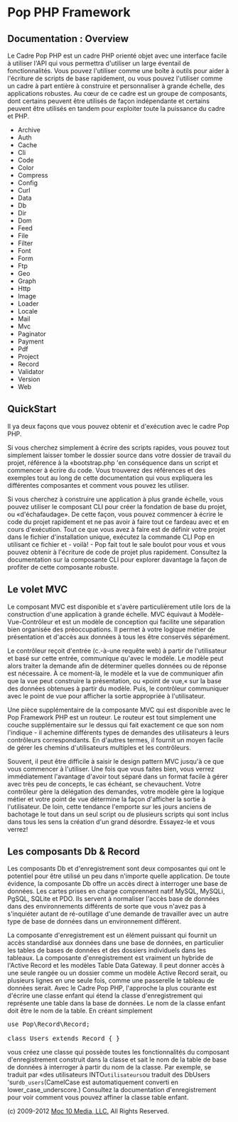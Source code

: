 Pop PHP Framework
=================

Documentation : Overview
------------------------

Le Cadre Pop PHP est un cadre PHP orienté objet avec une interface facile à utiliser l'API qui vous permettra d'utiliser un large éventail de fonctionnalités. Vous pouvez l'utiliser comme une boîte à outils pour aider à l'écriture de scripts de base rapidement, ou vous pouvez l'utiliser comme un cadre à part entière à construire et personnaliser à grande échelle, des applications robustes. Au cœur de ce cadre est un groupe de composants, dont certains peuvent être utilisés de façon indépendante et certains peuvent être utilisés en tandem pour exploiter toute la puissance du cadre et PHP.

* Archive
* Auth
* Cache
* Cli
* Code
* Color
* Compress
* Config
* Curl
* Data
* Db
* Dir
* Dom
* Feed
* File
* Filter
* Font
* Form
* Ftp
* Geo
* Graph
* Http
* Image
* Loader
* Locale
* Mail
* Mvc
* Paginator
* Payment
* Pdf
* Project
* Record
* Validator
* Version
* Web

QuickStart
----------

Il ya deux façons que vous pouvez obtenir et d'exécution avec le cadre Pop PHP.

Si vous cherchez simplement à écrire des scripts rapides, vous pouvez tout simplement laisser tomber le dossier source dans votre dossier de travail du projet, référence à la «bootstrap.php 'en conséquence dans un script et commencer à écrire du code. Vous trouverez des références et des exemples tout au long de cette documentation qui vous expliquera les différentes composantes et comment vous pouvez les utiliser.

Si vous cherchez à construire une application à plus grande échelle, vous pouvez utiliser le composant CLI pour créer la fondation de base du projet, ou «d'échafaudage». De cette façon, vous pouvez commencer à écrire le code du projet rapidement et ne pas avoir à faire tout ce fardeau avec et en cours d'exécution. Tout ce que vous avez à faire est de définir votre projet dans le fichier d'installation unique, exécutez la commande CLI Pop en utilisant ce fichier et - voilà! - Pop fait tout le sale boulot pour vous et vous pouvez obtenir à l'écriture de code de projet plus rapidement. Consultez la documentation sur la composante CLI pour explorer davantage la façon de profiter de cette composante robuste.

Le volet MVC
------------

Le composant MVC est disponible et s'avère particulièrement utile lors de la construction d'une application à grande échelle. MVC équivaut à Modèle-Vue-Contrôleur et est un modèle de conception qui facilite une séparation bien organisée des préoccupations. Il permet à votre logique métier de présentation et d'accès aux données à tous les être conservés séparément.

Le contrôleur reçoit d'entrée (c.-à-une requête web) à partir de l'utilisateur et basé sur cette entrée, communique qu'avec le modèle. Le modèle peut alors traiter la demande afin de déterminer quelles données ou de réponse est nécessaire. À ce moment-là, le modèle et la vue de communiquer afin que la vue peut construire la présentation, ou «point de vue,« sur la base des données obtenues à partir du modèle. Puis, le contrôleur communiquer avec le point de vue pour afficher la sortie appropriée à l'utilisateur.

Une pièce supplémentaire de la composante MVC qui est disponible avec le Pop Framework PHP est un routeur. Le routeur est tout simplement une couche supplémentaire sur le dessus qui fait exactement ce que son nom l'indique - il achemine différents types de demandes des utilisateurs à leurs contrôleurs correspondants. En d'autres termes, il fournit un moyen facile de gérer les chemins d'utilisateurs multiples et les contrôleurs.

Souvent, il peut être difficile à saisir le design pattern MVC jusqu'à ce que vous commencer à l'utiliser. Une fois que vous faites bien, vous verrez immédiatement l'avantage d'avoir tout séparé dans un format facile à gérer avec très peu de concepts, le cas échéant, se chevauchent. Votre contrôleur gère la délégation des demandes, votre modèle gère la logique métier et votre point de vue détermine la façon d'afficher la sortie à l'utilisateur. De loin, cette tendance l'emporte sur les jours anciens de bachotage le tout dans un seul script ou de plusieurs scripts qui sont inclus dans tous les sens la création d'un grand désordre. Essayez-le et vous verrez!

Les composants Db & Record
--------------------------

Les composants Db et d'enregistrement sont deux composantes qui ont le potentiel pour être utilisé un peu dans n'importe quelle application. De toute évidence, la composante Db offre un accès direct à interroger une base de données. Les cartes prises en charge comprennent natif MySQL, MySQLi, PgSQL, SQLite et PDO. Ils servent à normaliser l'accès base de données dans des environnements différents de sorte que vous n'avez pas à s'inquiéter autant de ré-outillage d'une demande de travailler avec un autre type de base de données dans un environnement différent.

La composante d'enregistrement est un élément puissant qui fournit un accès standardisé aux données dans une base de données, en particulier les tables de bases de données et des dossiers individuels dans les tableaux. La composante d'enregistrement est vraiment un hybride de l'Active Record et les modèles Table Data Gateway. Il peut donner accès à une seule rangée ou un dossier comme un modèle Active Record serait, ou plusieurs lignes en une seule fois, comme une passerelle le tableau de données serait. Avec le Cadre Pop PHP, l'approche la plus courante est d'écrire une classe enfant qui étend la classe d'enregistrement qui représente une table dans la base de données. Le nom de la classe enfant doit être le nom de la table. En créant simplement

<pre>
use Pop\Record\Record;

class Users extends Record { }
</pre>

vous créez une classe qui possède toutes les fonctionnalités du composant d'enregistrement construit dans la classe et sait le nom de la table de base de données à interroger à partir du nom de la classe. Par exemple, se traduit par «des utilisateurs INTO` utilisateurs `ou traduit des DbUsers 'sur` db_users `(CamelCase est automatiquement converti en lower_case_underscore.) Consultez la documentation d'enregistrement pour voir comment vous pouvez affiner la classe table enfant.

(c) 2009-2012 [Moc 10 Media, LLC.](http://www.moc10media.com) All Rights Reserved.
